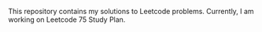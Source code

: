 This repository contains my solutions to Leetcode problems. Currently, I am working on Leetcode 75 Study Plan.
